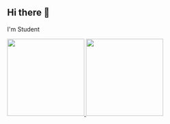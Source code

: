 ## Hi there 👋

I'm Student

<p align="left">
<a href="https://github.com/saeraismy">
  <img height="180em" src="https://github-readme-stats-eight-theta.vercel.app/api/top-langs/?username=saeraismy&layout=compact&langs_count=8&theme=dark"/>
  <img height="180em" src="https://github-readme-stats-eight-theta.vercel.app/api?username=saeraismy&show_icons=true&theme=dark&include_all_commits=true&count_private=true"/>
</a>
</p>
